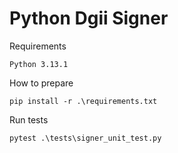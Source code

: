 # Python Dgii Signer

Requirements
```
Python 3.13.1
```

How to prepare
```
pip install -r .\requirements.txt
```

Run tests
```
pytest .\tests\signer_unit_test.py
```